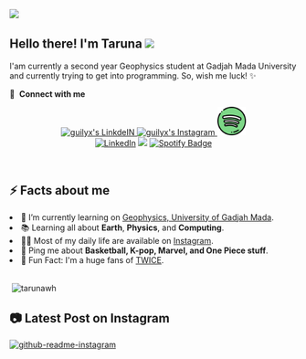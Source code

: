 ![](https://visitor-badge.glitch.me/badge?page_id=tarunawh.tarunawh)
<h2>Hello there! I'm Taruna <img src="https://media.giphy.com/media/hvRJCLFzcasrR4ia7z/giphy.gif" width="28">
</h3>
<p> I'am currently a second year Geophysics student at Gadjah Mada University and currently trying to get into programming. So, wish me luck! ✨
  
🔗 &nbsp;**Connect with me**
<p align="center">
</a>
<a href="https://www.linkedin.com/in/taruna-wicaksono-harsetya-78b48123b/">
  <img alt="guilyx's LinkdeIN" width="50px" src="https://user-images.githubusercontent.com/43545812/144035037-0f415fc7-9f96-4517-a370-ccc6e78a714b.png" />
</a>
<a href="https://www.instagram.com/taruna.wh/">
  <img alt="guilyx's Instagram" width="50px" src="https://user-images.githubusercontent.com/43545812/144035088-0dfb165f-8fe0-4d13-896c-876c29d2b128.png" />
</a>
<a href="https://open.spotify.com/user/31h5cptc4yhrbbxhbqtcini3qpjy?si=c8366ad7079a4e0c">
  <img alt="taruna's Spotify" width="50px" src="https://raw.githubusercontent.com/AbhishekMaira10/AbhishekMaira10/master/Resources/png/spotify.png?raw=true" />
</a>
<br>
<a href="https://www.linkedin.com/in/taruna-wicaksono-harsetya-78b48123b/" target="_blank"><img alt="LinkedIn" src="https://img.shields.io/badge/-LinkedIn-0077B5?style=flat-square&logo=Linkedin&logoColor=white"></a>
<a href="https://www.instagram.com/taruna.wh/"><img src="https://img.shields.io/badge/instagram-%23E4405F.svg?&style=for-the-badge&logo=instagram&logoColor=white" height=25></a>
<a href="https://open.spotify.com/user/31h5cptc4yhrbbxhbqtcini3qpjy?si=c8366ad7079a4e0c"><img src="https://img.shields.io/badge/-tzaruna%20-1ED760?style=flat-square&amp;labelColor=fff&amp;logo=Spotify&amp;link=https://open.spotify.com/user/31h5cptc4yhrbbxhbqtcini3qpjy?si=c8366ad7079a4e0c" alt="Spotify Badge"></a></p>
<br>

<h2>⚡️ Facts about me </h2>

<li>👀 I’m currently learning on <a href="https://www.instagram.com/geofisikaugm/">Geophysics, University of Gadjah Mada</a>.</li>

<li>📚 Learning all about <strong>Earth</strong>, <strong>Physics</strong>, and <strong>Computing</strong>.</li>

<li>🏃🏻 Most of my daily life are available on <a href="https://www.instagram.com/taruna.wh/">Instagram</a>.</li>

<li>💬 Ping me about <strong>Basketball, K-pop, Marvel, and One Piece stuff</strong>.</li>

<li>🎯 Fun Fact: I'm a huge fans of <a href="https://www.instagram.com/twicetagram/">TWICE</a>.</li> 
<br>

<p>&nbsp;<img align="center" src="https://github-readme-stats.vercel.app/api?username=tarunawh&show_icons=true&locale=en" alt="tarunawh" /></p>

<h2>📷 Latest Post on Instagram</h2>
<p><a href="https://www.instagram.com/taruna.wh/"><img src="https://user-images.githubusercontent.com/103823173/187917178-576f9e37-3eb5-4c8f-b21a-35d36fcd23f1.jpeg" alt="github-readme-instagram"></a></p>









 
